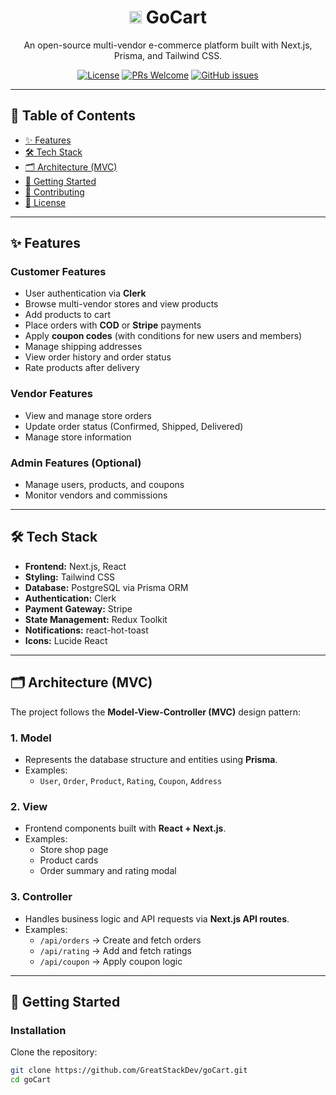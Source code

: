 <div align="center">
  <h1><img src="https://gocartshop.in/favicon.ico" width="20" height="20" alt="GoCart Favicon">
   GoCart</h1>
  <p>
    An open-source multi-vendor e-commerce platform built with Next.js, Prisma, and Tailwind CSS.
  </p>
  <p>
    <a href="https://github.com/GreatStackDev/goCart/blob/main/LICENSE.md"><img src="https://img.shields.io/github/license/GreatStackDev/goCart?style=for-the-badge" alt="License"></a>
    <a href="https://github.com/GreatStackDev/goCart/pulls"><img src="https://img.shields.io/badge/PRs-welcome-brightgreen.svg?style=for-the-badge" alt="PRs Welcome"></a>
    <a href="https://github.com/GreatStackDev/goCart/issues"><img src="https://img.shields.io/github/issues/GreatStackDev/goCart?style=for-the-badge" alt="GitHub issues"></a>
  </p>
</div>

---

## 📖 Table of Contents

- [✨ Features](#-features)
- [🛠️ Tech Stack](#-tech-stack)
- [🗂️ Architecture (MVC)](#-architecture-mvc)
- [🚀 Getting Started](#-getting-started)
- [🤝 Contributing](#-contributing)
- [📜 License](#-license)

---

## ✨ Features

### Customer Features
- User authentication via **Clerk**
- Browse multi-vendor stores and view products
- Add products to cart
- Place orders with **COD** or **Stripe** payments
- Apply **coupon codes** (with conditions for new users and members)
- Manage shipping addresses
- View order history and order status
- Rate products after delivery

### Vendor Features
- View and manage store orders
- Update order status (Confirmed, Shipped, Delivered)
- Manage store information

### Admin Features (Optional)
- Manage users, products, and coupons
- Monitor vendors and commissions

---

## 🛠️ Tech Stack

- **Frontend:** Next.js, React
- **Styling:** Tailwind CSS
- **Database:** PostgreSQL via Prisma ORM
- **Authentication:** Clerk
- **Payment Gateway:** Stripe
- **State Management:** Redux Toolkit
- **Notifications:** react-hot-toast
- **Icons:** Lucide React

---

## 🗂️ Architecture (MVC)

The project follows the **Model-View-Controller (MVC)** design pattern:

### 1. Model
- Represents the database structure and entities using **Prisma**.
- Examples:
  - `User`, `Order`, `Product`, `Rating`, `Coupon`, `Address`

### 2. View
- Frontend components built with **React + Next.js**.
- Examples:
  - Store shop page
  - Product cards
  - Order summary and rating modal

### 3. Controller
- Handles business logic and API requests via **Next.js API routes**.
- Examples:
  - `/api/orders` → Create and fetch orders
  - `/api/rating` → Add and fetch ratings
  - `/api/coupon` → Apply coupon logic

---

## 🚀 Getting Started

### Installation
Clone the repository:
```bash
git clone https://github.com/GreatStackDev/goCart.git
cd goCart
